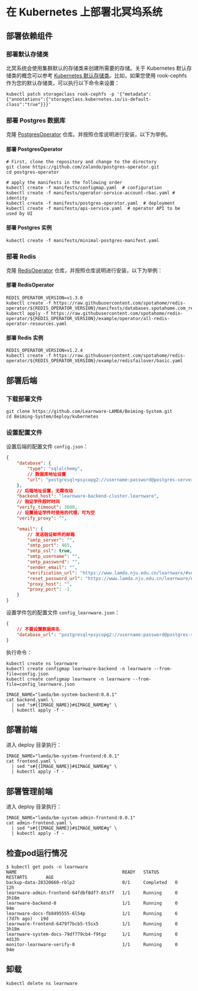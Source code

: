 # 在 Kubernetes 上部署北冥坞系统

## 部署依赖组件
### 部署默认存储类
北冥系统会使用集群默认的存储类来创建所需要的存储。关于 Kubernetes 默认存储类的概念可以参考 [Kubernetes 默认存储类](https://kubernetes.io/docs/tasks/administer-cluster/change-default-storage-class/)。比如，如果您使用 rook-cephfs 作为您的默认存储类，可以执行以下命令来设置：
```shell
kubectl patch storageclass rook-cephfs -p '{"metadata": {"annotations":{"storageclass.kubernetes.io/is-default-class":"true"}}}'
```

### 部署 Postgres 数据库
克隆 [PostgresOperator](https://github.com/zalando/postgres-operator.git) 仓库。并按照仓库说明进行安装，以下为举例。
#### 部署 PostgresOperator
```shell
# First, clone the repository and change to the directory
git clone https://github.com/zalando/postgres-operator.git
cd postgres-operator

# apply the manifests in the following order
kubectl create -f manifests/configmap.yaml  # configuration
kubectl create -f manifests/operator-service-account-rbac.yaml # identity
kubectl create -f manifests/postgres-operator.yaml  # deployment
kubectl create -f manifests/api-service.yaml  # operator API to be used by UI
```
#### 部署 Postgres 实例
```shell
kubectl create -f manifests/minimal-postgres-manifest.yaml
```

### 部署 Redis
克隆 [RedisOperator](https://github.com/spotahome/redis-operator.git) 仓库，并按照仓库说明进行安装，以下为举例：
#### 部署 RedisOperator
```shell
REDIS_OPERATOR_VERSION=v1.3.0
kubectl create -f https://raw.githubusercontent.com/spotahome/redis-operator/${REDIS_OPERATOR_VERSION}/manifests/databases.spotahome.com_redisfailovers.yaml
kubectl apply -f https://raw.githubusercontent.com/spotahome/redis-operator/${REDIS_OPERATOR_VERSION}/example/operator/all-redis-operator-resources.yaml
```
#### 部署 Redis 实例
```shell
REDIS_OPERATOR_VERSION=v1.2.4
kubectl create -f https://raw.githubusercontent.com/spotahome/redis-operator/${REDIS_OPERATOR_VERSION}/example/redisfailover/basic.yaml
```

## 部署后端
### 下载部署文件
```shell
git clone https://github.com/Learnware-LAMDA/Beiming-System.git
cd Beiming-System/deploy/kubernetes
```
### 设置配置文件
设置后端的配置文件 `config.json`：
```json
{
    "database": {
        "type": "sqlalchemy",
        // 数据库地址设置
        "url": "postgresql+psycopg2://username:password@postgres-server.default/learnware_backend"
    },
    // 后端地址设置，无需改动
    "backend_host": "learnware-backend-cluster.learnware",
    // 验证学件超时时间
    "verify_timeout": 3600,
    // 设置验证学件时使用的代理，可为空
    "verify_proxy": "",

    "email": {
        // 发送验证邮件的邮箱
        "smtp_server": "",
        "smtp_port": 465,
        "smtp_ssl": true,
        "smtp_username": "",
        "smtp_password": "",
        "sender_email": "",
        "verification_url": "https://www.lamda.nju.edu.cn/learnware/#verify_email",
        "reset_password_url": "https://www.lamda.nju.edu.cn/learnware/#reset_password",
        "proxy_host": "",
        "proxy_port": -1
    }
}
```
设置学件包的配置文件 `config_learnware.json`：
```json
{
    // 不要设置数据库名
    "database_url": "postgresql+psycopg2://username:password@postgres-server.default"
}
```
执行命令：
```shell
kubectl create ns learnware
kubectl create configmap learnware-backend -n learnware --from-file=config.json
kubectl create configmap learnware -n learnware --from-file=config_learnware.json

IMAGE_NAME="lamda/bm-system-backend:0.0.1"
cat backend.yaml \
  | sed "s#{{IMAGE_NAME}}#$IMAGE_NAME#g" \
  | kubectl apply -f -
```

## 部署前端
进入 deploy 目录执行：
```shell
IMAGE_NAME="lamda/bm-system-frontend:0.0.1"
cat frontend.yaml \
  | sed "s#{{IMAGE_NAME}}#$IMAGE_NAME#g" \
  | kubectl apply -f -
```

## 部署管理前端
进入 deploy 目录执行：
```shell
IMAGE_NAME="lamda/bm-system-admin-frontend:0.0.1"
cat admin-frontend.yaml \
  | sed "s#{{IMAGE_NAME}}#$IMAGE_NAME#g" \
  | kubectl apply -f -
```

## 检查pod运行情况
```shell
$ kubectl get pods -n learnware
NAME                                        READY   STATUS      RESTARTS       AGE
backup-data-28320660-rblp2                  0/1     Completed   0              12h
learnware-admin-frontend-64fdbf8df7-6tsff   1/1     Running     0              3h18m
learnware-backend-0                         1/1     Running     0              94m
learnware-docs-fb8495555-6l54p              1/1     Running     6 (7d7h ago)   19d
learnware-frontend-6479f7bcb5-t5sx5         1/1     Running     0              3h18m
learnware-system-docs-79df779cb4-f9tgz      1/1     Running     0              4d13h
monitor-learnware-verify-0                  1/1     Running     0              94m
```

## 卸载
```shell
kubectl delete ns learnware
```
